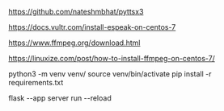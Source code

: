 https://github.com/nateshmbhat/pyttsx3

https://docs.vultr.com/install-espeak-on-centos-7

https://www.ffmpeg.org/download.html

https://linuxize.com/post/how-to-install-ffmpeg-on-centos-7/



python3 -m venv venv/
source venv/bin/activate
pip install -r requirements.txt

flask --app server run --reload

